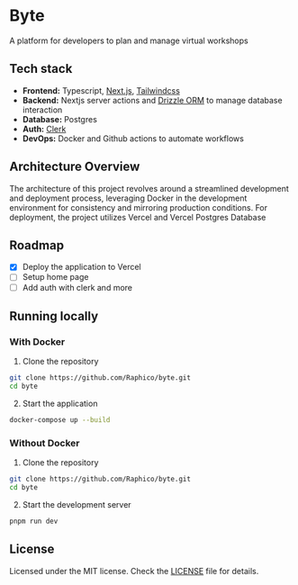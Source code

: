 # Byte

A platform for developers to plan and manage virtual workshops

## Tech stack

- **Frontend:** Typescript, [Next.js](https://nextjs.org/), [Tailwindcss](https://tailwindcss.com)
- **Backend:** Nextjs server actions and [Drizzle ORM](https://orm.drizzle.team) to manage database interaction
- **Database:** Postgres
- **Auth:** [Clerk](https://clerk.com)
- **DevOps:** Docker and Github actions to automate workflows

## Architecture Overview

The architecture of this project revolves around a streamlined development and deployment process, leveraging Docker in the development environment for consistency and mirroring production conditions. For deployment, the project utilizes Vercel and Vercel Postgres Database

## Roadmap

- [x] Deploy the application to Vercel
- [ ] Setup home page
- [ ] Add auth with clerk
      and more

## Running locally

### With Docker

1. Clone the repository

```bash
git clone https://github.com/Raphico/byte.git
cd byte
```

2. Start the application

```bash
docker-compose up --build
```

### Without Docker

1. Clone the repository

```bash
git clone https://github.com/Raphico/byte.git
cd byte
```

2. Start the development server

```bash
pnpm run dev
```

## License

Licensed under the MIT license. Check the [LICENSE](./LICENSE.md) file for details.
